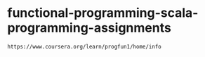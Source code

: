 # functional-programming-scala-programming-assignments

```https://www.coursera.org/learn/progfun1/home/info```
